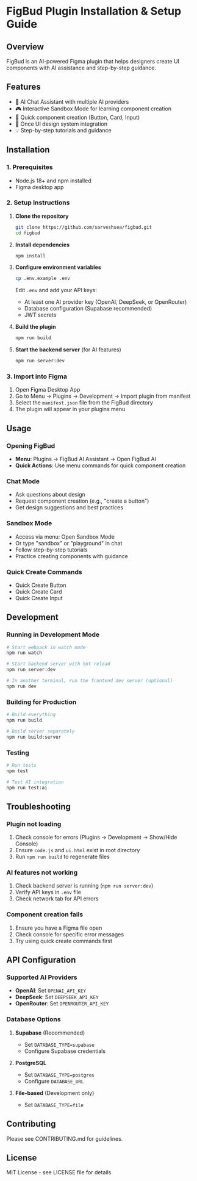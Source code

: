 # FigBud Plugin Installation & Setup Guide

## Overview
FigBud is an AI-powered Figma plugin that helps designers create UI components with AI assistance and step-by-step guidance.

## Features
- 🤖 AI Chat Assistant with multiple AI providers
- 🎮 Interactive Sandbox Mode for learning component creation
- 🚀 Quick component creation (Button, Card, Input)
- 🎨 Once UI design system integration
- 💡 Step-by-step tutorials and guidance

## Installation

### 1. Prerequisites
- Node.js 18+ and npm installed
- Figma desktop app

### 2. Setup Instructions

1. **Clone the repository**
   ```bash
   git clone https://github.com/sarveshsea/figbud.git
   cd figbud
   ```

2. **Install dependencies**
   ```bash
   npm install
   ```

3. **Configure environment variables**
   ```bash
   cp .env.example .env
   ```
   Edit `.env` and add your API keys:
   - At least one AI provider key (OpenAI, DeepSeek, or OpenRouter)
   - Database configuration (Supabase recommended)
   - JWT secrets

4. **Build the plugin**
   ```bash
   npm run build
   ```

5. **Start the backend server** (for AI features)
   ```bash
   npm run server:dev
   ```

### 3. Import into Figma

1. Open Figma Desktop App
2. Go to Menu → Plugins → Development → Import plugin from manifest
3. Select the `manifest.json` file from the FigBud directory
4. The plugin will appear in your plugins menu

## Usage

### Opening FigBud
- **Menu**: Plugins → FigBud AI Assistant → Open FigBud AI
- **Quick Actions**: Use menu commands for quick component creation

### Chat Mode
- Ask questions about design
- Request component creation (e.g., "create a button")
- Get design suggestions and best practices

### Sandbox Mode
- Access via menu: Open Sandbox Mode
- Or type "sandbox" or "playground" in chat
- Follow step-by-step tutorials
- Practice creating components with guidance

### Quick Create Commands
- Quick Create Button
- Quick Create Card
- Quick Create Input

## Development

### Running in Development Mode
```bash
# Start webpack in watch mode
npm run watch

# Start backend server with hot reload
npm run server:dev

# In another terminal, run the frontend dev server (optional)
npm run dev
```

### Building for Production
```bash
# Build everything
npm run build

# Build server separately
npm run build:server
```

### Testing
```bash
# Run tests
npm test

# Test AI integration
npm run test:ai
```

## Troubleshooting

### Plugin not loading
1. Check console for errors (Plugins → Development → Show/Hide Console)
2. Ensure `code.js` and `ui.html` exist in root directory
3. Run `npm run build` to regenerate files

### AI features not working
1. Check backend server is running (`npm run server:dev`)
2. Verify API keys in `.env` file
3. Check network tab for API errors

### Component creation fails
1. Ensure you have a Figma file open
2. Check console for specific error messages
3. Try using quick create commands first

## API Configuration

### Supported AI Providers
- **OpenAI**: Set `OPENAI_API_KEY`
- **DeepSeek**: Set `DEEPSEEK_API_KEY`
- **OpenRouter**: Set `OPENROUTER_API_KEY`

### Database Options
1. **Supabase** (Recommended)
   - Set `DATABASE_TYPE=supabase`
   - Configure Supabase credentials

2. **PostgreSQL**
   - Set `DATABASE_TYPE=postgres`
   - Configure `DATABASE_URL`

3. **File-based** (Development only)
   - Set `DATABASE_TYPE=file`

## Contributing
Please see CONTRIBUTING.md for guidelines.

## License
MIT License - see LICENSE file for details.